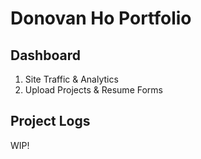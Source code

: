 # Donovan Ho Portfolio

## Dashboard

1. Site Traffic & Analytics
2. Upload Projects & Resume Forms

## Project Logs

WIP!

